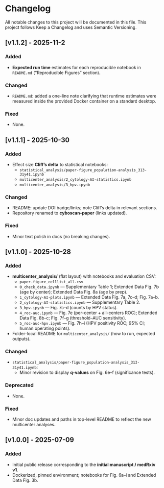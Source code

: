 # Changelog
All notable changes to this project will be documented in this file.
This project follows Keep a Changelog and uses Semantic Versioning.

## [v1.1.2] - 2025-11-2
### Added
- **Expected run time** estimates for each reproducible notebook in `README.md` (“Reproducible Figures” section).

### Changed
- `README.md`: added a one-line note clarifying that runtime estimates were measured inside the provided Docker container on a standard desktop.

### Fixed
- None.

## [v1.1.1] - 2025-10-30
### Added
- Effect size **Cliff’s delta** to statistical notebooks:
  - `statistical_analysis/paper-figure_population-analysis_313-31y41.ipynb`
  - `multicenter_analysis/2_cytology-AI-statistics.ipynb`
  - `multicenter_analysis/3_hpv.ipynb`

### Changed
- README: update DOI badge/links; note Cliff’s delta in relevant sections.
- Repository renamed to **cyboscan-paper** (links updated).

### Fixed
- Minor text polish in docs (no breaking changes).

## [v1.1.0] - 2025-10-28
### Added
- **multicenter_analysis/** (flat layout) with notebooks and evaluation CSV:
  - `paper-figure_celllist_all.csv`
  - `0_check_data.ipynb` — Supplementary Table 1; Extended Data Fig. 7b (age by center); Extended Data Fig. 8a (age by prep).
  - `1_cytology-AI-plots.ipynb` — Extended Data Fig. 7a, 7c–d; Fig. 7a–b.
  - `2_cytology-AI-statistics.ipynb` — Supplementary Table 2.
  - `3_hpv.ipynb` — Fig. 7c–d (counts by HPV status).
  - `4_roc-auc.ipynb` — Fig. 7e (per-center + all-centers ROC); Extended Data Fig. 8b–c; Fig. 7f–g (threshold–AUC sensitivity).
  - `5_roc-auc-hpv.ipynb` — Fig. 7h–i (HPV positivity ROC; 95% CI; human operating points).
- Folder-local README for `multicenter_analysis/` (how to run, expected outputs).

### Changed
- `statistical_analysis/paper-figure_population-analysis_313-31y41.ipynb`:
  - Minor revision to display **q-values** on Fig. 6e–f (significance tests).

### Deprecated
- None.

### Fixed
- Minor doc updates and paths in top-level README to reflect the new multicenter analyses.

## [v1.0.0] - 2025-07-09
### Added
- Initial public release corresponding to the **initial manuscript / medRxiv v1**.
- Dockerized, pinned environment; notebooks for Fig. 6a–i and Extended Data Fig. 3b.
